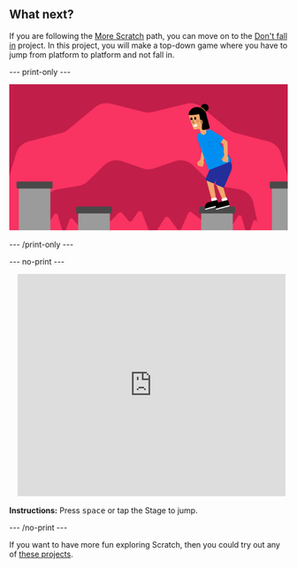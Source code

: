 ## What next?

If you are following the [More Scratch](https://projects.raspberrypi.org/it-IT/raspberrypi/more-scratch) path, you can move on to the [Don't fall in](https://projects.raspberrypi.org/it-IT/projects/dont-fall-in) project. In this project, you will make a top-down game where you have to jump from platform to platform and not fall in.

--- print-only ---

![Don't fall in project](images/dont-fall-in-project.png)

--- /print-only ---

--- no-print ---

<div class="scratch-preview" style="margin-left: 15px;">
  <iframe allowtransparency="true" width="485" height="402" src="https://scratch.mit.edu/projects/embed/525202210/?autostart=false" frameborder="0"></iframe>
</div>

**Instructions:** Press <kbd>space</kbd> or tap the Stage to jump.

--- /no-print ---

If you want to have more fun exploring Scratch, then you could try out any of [these projects](https://projects.raspberrypi.org/it-IT/projects?software%5B%5D=scratch&curriculum%5B%5D=%201).
